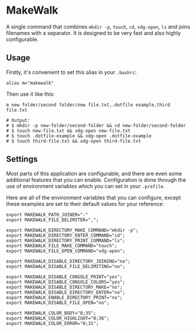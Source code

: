 # MakeWalk

A single command that combines `mkdir -p`, `touch`, `cd`, `xdg-open`, `ls` and joins filenames with a separator. It is designed to be very fast and also highly configurable.

## Usage

Firstly, it's convenient to set this alias in your `.bashrc`:

```
alias m="makewalk"
```

Then use it like this:

```
m new folder/second folder/new file.txt,.dotfile example,third file.txt

# Output:
# $ mkdir -p new-folder/second-folder && cd new-folder/second-folder
# $ touch new-file.txt && xdg-open new-file.txt
# $ touch .dotfile-example && xdg-open .dotfile-example
# $ touch third-file.txt && xdg-open third-file.txt
```
## Settings

Most parts of this application are configurable, and there are even some additional features that you can enable. Configuration is done through the use of environment variables which you can set in your `.profile`.

Here are all of the environment variables that you can configure, except these examples are set to their default values for your reference:

```
export MAKEWALK_PATH_JOINER="-"
export MAKEWALK_FILE_DELIMITER=",";

export MAKEWALK_DIRECTORY_MAKE_COMMAND="mkdir -p";
export MAKEWALK_DIRECTORY_ENTER_COMMAND="cd";
export MAKEWALK_DIRECTORY_PRINT_COMMAND="ls";
export MAKEWALK_FILE_MAKE_COMMAND="touch";
export MAKEWALK_FILE_OPEN_COMMAND="xdg-open";

export MAKEWALK_DISABLE_DIRECTORY_JOINING="no";
export MAKEWALK_DISABLE_FILE_DELIMITING="no";

export MAKEWALK_DISABLE_CONSOLE_PRINT="yes";
export MAKEWALK_DISABLE_CONSOLE_COLORS="yes";
export MAKEWALK_DISABLE_DIRECTORY_MAKE="no";
export MAKEWALK_DISABLE_DIRECTORY_ENTER="no";
export MAKEWALK_ENABLE_DIRECTORY_PRINT="no";
export MAKEWALK_DISABLE_FILE_OPEN="no";

export MAKEWALK_COLOR_BODY="0;35";
export MAKEWALK_COLOR_HIGHLIGHT="0;36";
export MAKEWALK_COLOR_ERROR="0;31";
```
